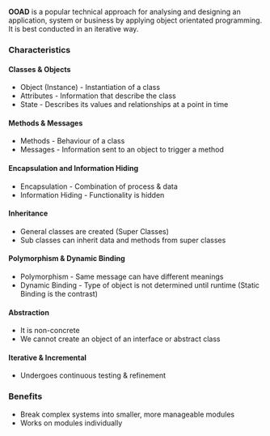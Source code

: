 **OOAD** is a popular technical approach for analysing and designing an application, system or business by applying object orientated programming.
It is best conducted in an iterative way.
### Characteristics
#### Classes & Objects
- Object (Instance) - Instantiation of a class
- Attributes - Information that describe the class
- State - Describes its values and relationships at a point in time
#### Methods & Messages
- Methods - Behaviour of a class
- Messages - Information sent to an object to trigger a method
#### Encapsulation and Information Hiding
- Encapsulation - Combination of process & data
- Information Hiding - Functionality is hidden
#### Inheritance
- General classes are created (Super Classes)
- Sub classes can inherit data and methods from super classes
#### Polymorphism & Dynamic Binding
- Polymorphism - Same message can have different meanings
- Dynamic Binding - Type of object is not determined until runtime (Static Binding is the contrast)
#### Abstraction
- It is non-concrete
- We cannot create an object of an interface or abstract class
#### Iterative & Incremental
- Undergoes continuous testing & refinement
### Benefits
- Break complex systems into smaller, more manageable modules
- Works on modules individually